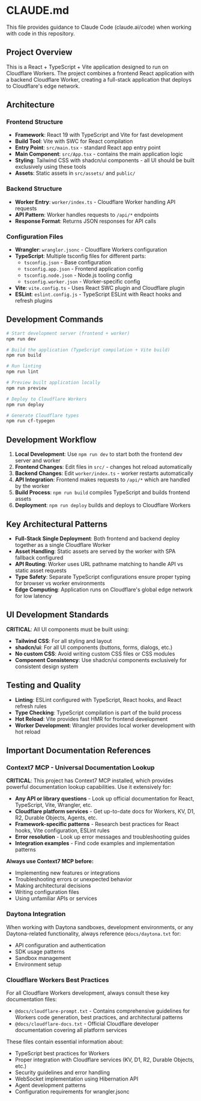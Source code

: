 # CLAUDE.md

This file provides guidance to Claude Code (claude.ai/code) when working with code in this repository.

## Project Overview

This is a React + TypeScript + Vite application designed to run on Cloudflare Workers. The project combines a frontend React application with a backend Cloudflare Worker, creating a full-stack application that deploys to Cloudflare's edge network.

## Architecture

### Frontend Structure
- **Framework**: React 19 with TypeScript and Vite for fast development
- **Build Tool**: Vite with SWC for React compilation
- **Entry Point**: `src/main.tsx` - standard React app entry point
- **Main Component**: `src/App.tsx` - contains the main application logic
- **Styling**: Tailwind CSS with shadcn/ui components - all UI should be built exclusively using these tools
- **Assets**: Static assets in `src/assets/` and `public/`

### Backend Structure
- **Worker Entry**: `worker/index.ts` - Cloudflare Worker handling API requests
- **API Pattern**: Worker handles requests to `/api/*` endpoints
- **Response Format**: Returns JSON responses for API calls

### Configuration Files
- **Wrangler**: `wrangler.jsonc` - Cloudflare Workers configuration
- **TypeScript**: Multiple tsconfig files for different parts:
  - `tsconfig.json` - Base configuration
  - `tsconfig.app.json` - Frontend application config
  - `tsconfig.node.json` - Node.js tooling config
  - `tsconfig.worker.json` - Worker-specific config
- **Vite**: `vite.config.ts` - Uses React SWC plugin and Cloudflare plugin
- **ESLint**: `eslint.config.js` - TypeScript ESLint with React hooks and refresh plugins

## Development Commands

```bash
# Start development server (frontend + worker)
npm run dev

# Build the application (TypeScript compilation + Vite build)
npm run build

# Run linting
npm run lint

# Preview built application locally
npm run preview

# Deploy to Cloudflare Workers
npm run deploy

# Generate Cloudflare types
npm run cf-typegen
```

## Development Workflow

1. **Local Development**: Use `npm run dev` to start both the frontend dev server and worker
2. **Frontend Changes**: Edit files in `src/` - changes hot reload automatically
3. **Backend Changes**: Edit `worker/index.ts` - worker restarts automatically
4. **API Integration**: Frontend makes requests to `/api/*` which are handled by the worker
5. **Build Process**: `npm run build` compiles TypeScript and builds frontend assets
6. **Deployment**: `npm run deploy` builds and deploys to Cloudflare Workers

## Key Architectural Patterns

- **Full-Stack Single Deployment**: Both frontend and backend deploy together as a single Cloudflare Worker
- **Asset Handling**: Static assets are served by the worker with SPA fallback configured
- **API Routing**: Worker uses URL pathname matching to handle API vs static asset requests
- **Type Safety**: Separate TypeScript configurations ensure proper typing for browser vs worker environments
- **Edge Computing**: Application runs on Cloudflare's global edge network for low latency

## UI Development Standards

**CRITICAL**: All UI components must be built using:
- **Tailwind CSS**: For all styling and layout
- **shadcn/ui**: For all UI components (buttons, forms, dialogs, etc.)
- **No custom CSS**: Avoid writing custom CSS files or CSS modules
- **Component Consistency**: Use shadcn/ui components exclusively for consistent design system

## Testing and Quality

- **Linting**: ESLint configured with TypeScript, React hooks, and React refresh rules
- **Type Checking**: TypeScript compilation is part of the build process
- **Hot Reload**: Vite provides fast HMR for frontend development
- **Worker Development**: Wrangler provides local worker development with hot reload

## Important Documentation References

### Context7 MCP - Universal Documentation Lookup
**CRITICAL**: This project has Context7 MCP installed, which provides powerful documentation lookup capabilities. Use it extensively for:
- **Any API or library questions** - Look up official documentation for React, TypeScript, Vite, Wrangler, etc.
- **Cloudflare platform services** - Get up-to-date docs for Workers, KV, D1, R2, Durable Objects, Agents, etc.
- **Framework-specific patterns** - Research best practices for React hooks, Vite configuration, ESLint rules
- **Error resolution** - Look up error messages and troubleshooting guides
- **Integration examples** - Find code examples and implementation patterns

**Always use Context7 MCP before:**
- Implementing new features or integrations
- Troubleshooting errors or unexpected behavior
- Making architectural decisions
- Writing configuration files
- Using unfamiliar APIs or services

### Daytona Integration
When working with Daytona sandboxes, development environments, or any Daytona-related functionality, always reference `@docs/daytona.txt` for:
- API configuration and authentication
- SDK usage patterns
- Sandbox management
- Environment setup

### Cloudflare Workers Best Practices
For all Cloudflare Workers development, always consult these key documentation files:
- `@docs/cloudflare-prompt.txt` - Contains comprehensive guidelines for Workers code generation, best practices, and architectural patterns
- `@docs/cloudflare-docs.txt` - Official Cloudflare developer documentation covering all platform services

These files contain essential information about:
- TypeScript best practices for Workers
- Proper integration with Cloudflare services (KV, D1, R2, Durable Objects, etc.)
- Security guidelines and error handling
- WebSocket implementation using Hibernation API
- Agent development patterns
- Configuration requirements for wrangler.jsonc